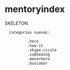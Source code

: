 # mentoryindex

SKELETON.

      Categorias nuevas:
      
              .hero
              .how-it
              .shape-cicule
              .subheding
              .menorhero
              .buscador
